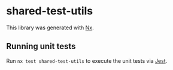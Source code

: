 # shared-test-utils

This library was generated with [Nx](https://nx.dev).

## Running unit tests

Run `nx test shared-test-utils` to execute the unit tests via [Jest](https://jestjs.io).
